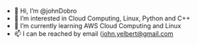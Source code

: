 - 👋 Hi, I’m @johnDobro
- 👀 I’m interested in Cloud Computing, Linux, Python and C++
- 🌱 I’m currently learning AWS Cloud Computing and Linux
- 📫 I can be reached by email (john.yelbert@gmail.com
<!---
johnDobro/johnDobro is a ✨ special ✨ repository because its `README.md` (this file) appears on your GitHub profile.
You can click the Preview link to take a look at your changes.
--->
